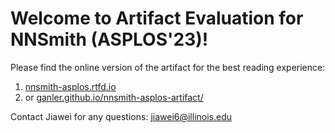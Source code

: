 # Welcome to Artifact Evaluation for NNSmith (ASPLOS'23)!

Please find the online version of the artifact for the best reading experience:

1. [nnsmith-asplos.rtfd.io](nnsmith-asplos.rtfd.io)
2. or [ganler.github.io/nnsmith-asplos-artifact/](https://ganler.github.io/nnsmith-asplos-artifact/)

Contact Jiawei for any questions: jiawei6@illinois.edu


